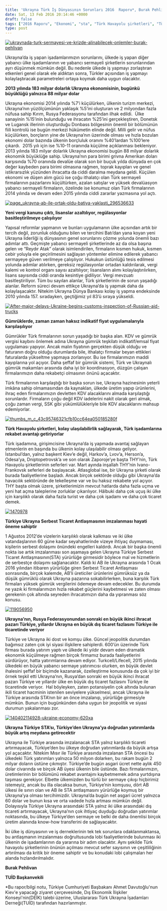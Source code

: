 ```yaml
---
title: 'Ukrayna Türk İş Dünyasının Sorunları 2016  Raporu*, Burak Pehlivan'
date: Sat, 13 Feb 2016 20:14:46 +0000
draft: false
tags: ["2016 Raporu", "Ekonomi", "sta", "Türk Havayolu şirketleri", "Türk İş Dünyasının Sorunları", "Türk İş Dünyasının Sorunları 2016 Raporu", "Türkiye Ukrayna Serbest Ticaret Antlşaması", "Ukrayna", "Ukrayna 2016", "Ukrayna Dış İlişkileri", "Ukrayna Ekonomisi", "Ukrayna Türk İş Dünyası", "Ukrayna Türk İş Dünyasının Sorunları", "Ukrayna Türkiye STA", "Uluslarası İlişkiler"]
type: post
---
```


[![ukraynada-turk-sermayesi-ve-krizde-alinabilecek-onlemler-burak-pehlivan](https://burakpehlivan.org/wp-content/uploads/2016/02/ukraynada-turk-sermayesi-ve-krizde-alinabilecek-onlemler-burak-pehlivan.jpg)](https://burakpehlivan.org/wp-content/uploads/2016/02/ukraynada-turk-sermayesi-ve-krizde-alinabilecek-onlemler-burak-pehlivan.jpg)

Ukrayna’da iş yapan işadamlarımızın sorunlarını, ülkede iş yapan diğer yabancı ülke işadamlarının ve yabancı sermayeli şirketlerin sorunlarından ayrı düşünmek mümkün değil. Bu nedenle ülkede iş yapmayı zorlaştıran etkenleri genel olarak ele aldıktan sonra, Türkler açısından iş yapmayı kolaylaştıracak parametreleri ortaya koymak daha uygun olacaktır.

**2013 yılında 183 milyar dolarlık Ukrayna ekonomisinin, bugünkü büyüklüğü yalnızca 88 milyar dolar**

Ukrayna ekonomisi 2014 yılında %7’i küçülürken, ülkenin turizm merkezi, Ukrayna’nın yüzölçümünün yaklaşık %5’ini oluşturan ve 2 milyondan fazla nüfusa sahip Kırım, Rusya Federasyonu tarafından ilhak edildi.  Ülke sanayinin %15’inin bulunduğu ve ihracatın %25’ini gerçekleştiren, Donetsk ve Lugansk illerinin oluşturduğu Donbass bölgesinin önemli bir bölümünün fiili kontrolü ise bugün merkezi hükümetin elinde değil. Milli gelir ve nüfus küçülürken, borçların yine de Ukrayna’nın üzerinde olması ve hızla bozulan ekonomi dolar bazında ülkenin borçluluk oranını %40’lardan %100’lere çıkardı.  2015 yılı için ise %10-11 oranında küçülme açıklanması bekleniyor. 2013 yılında 183 milyar dolarlık Ukrayna ekonomisi bugün 88 milyar dolarlık ekonomik büyüklüğe sahip. Ukrayna’nın para birimi grivna Amerikan doları karşısında %70 oranında devalüe olarak son bir buçuk yılda dünyada en çok değer kaybeden para birimi olmasına rağmen, toprak kayıpları ve genel istikrarsızlık yüzünden ihracatta da ciddi daralma meydana geldi. Küçülen ekonomi ve düşen alım gücü ise çoğu ithalatçı olan Türk sermayeli firmalarının pazarlarını küçültürken, azalan satışlar ve yüksek devalüasyon yabancı sermayeli firmaların, özelinde ise konumuz olan Türk firmalarının 2014 yılında ve devam eden 2015 yılında ciddi zararlar yazmasına yol açtı.

[![page_ukrayna-ab-ile-ortak-oldu-batiya-yaklasti_296536633](https://burakpehlivan.org/wp-content/uploads/2016/02/page_ukrayna-ab-ile-ortak-oldu-batiya-yaklasti_296536633.jpg)](https://burakpehlivan.org/wp-content/uploads/2016/02/page_ukrayna-ab-ile-ortak-oldu-batiya-yaklasti_296536633.jpg)

**Yeni vergi kanunu çıktı, lisanslar azaltılıyor, regülasyonlar basitleştirilmeye çalışılıyor**

Yapısal reformlar yapmanın ve bunları uygulamanın ülke açısından artık bir tercih değil, zorunluk olduğunu bilen ve tercihini Batı’dan yana koyan yeni Ukrayna liderliği iş dünyasının genel sorunlarını çözme yolunda önemli bazı adımlar attı. Geçmişte yabancı sermayeli şirketlerinde az da olsa başına gelen ve “Reydır Atak” olarak isimlendirilen, firmaların kısmen hukuk, kısmen cebir yoluyla ele geçirilmesini sağlayan yöntemler elimine edilerek yabancı sermayeye güven verilmeye çalışılıyor. Hukukun üstünlüğü tesis edilmesi yolunda adımlar atılırken, gereksiz regülasyonlar ortadan kaldırılarak, vergi kalemi ve kontrol organı sayısı azaltılıyor; lisansların alımı kolaylaştırılırken, lisans sayısında ciddi oranda kesintiye gidiliyor. Vergi mevzuatı basitleştiriliyor. Tüm bu sayılan alanlar, Türk şirketlerinin de sorun yaşadığı alanlar. Reform süreci devam ettikçe Ukrayna’da iş yapmak daha da kolaylaşacaktır. Nitekim Ukrayna Dünya Bankası kolay iş yapma endeksinde 2010 yılında 157. sıradayken, geçtiğimiz yıl 83’ü sıraya yükseldi.

[![After-major-delays-Ukraine-begins-customs-inspection-of-Russian-aid-trucks](https://burakpehlivan.org/wp-content/uploads/2016/02/After-major-delays-Ukraine-begins-customs-inspection-of-Russian-aid-trucks.jpg)](https://burakpehlivan.org/wp-content/uploads/2016/02/After-major-delays-Ukraine-begins-customs-inspection-of-Russian-aid-trucks.jpg)

**Gümrüklerde, zaman zaman haksız indikatif fiyat uygulamalarıyla karşılaşılıyor**

Gümrükler Türk firmalarının sorun yaşadığı bir başka alan. KDV ve gümrük vergisi kaybını önlemek adına Ukrayna gümrük teşkilatı indikatif/emsal fiyat uygulaması yapıyor. Ancak malın fiyatının gerçekten düşük olduğu ve faturanın doğru olduğu durumlarda bile, ithalatçı firmalar beyan ettikleri faturalarda yükseltme yapmaya zorlanıyor. Bu ise firmalarımızın maddi kayıplarına yol açıyor. Daha şeffaf bir gümrük sistemi, Türk ve Ukraynalı gümrük makamları arasında daha iyi bir koordinasyon, düzgün çalışan firmalarımızın daha rekabetçi olmasının önünü açacaktır.

Türk firmalarının karşılaştığı bir başka sorun ise, Ukrayna hazinesinin yeterli imkâna sahip olmamasından da kaynaklan, ülkede üretim yapıp ürünlerini, ihraç eden firmalarımızın devletten KDV alacaklarını almada karşılaştığı sorunlardır. Firmaların çoğu değil KDV iadelerini nakit olarak geri almak, çoğu zaman vergi, SSK gibi yükümlülükleriyle bile KDV alacaklarını mahsup edemiyorlar.

[![thumbs_m_c_43c95746321cfb10cc64ea050185280f](https://burakpehlivan.org/wp-content/uploads/2016/02/thumbs_m_c_43c95746321cfb10cc64ea050185280f.jpg)](https://burakpehlivan.org/wp-content/uploads/2016/02/thumbs_m_c_43c95746321cfb10cc64ea050185280f.jpg)

**Türk Havayolu şirketleri, kolay ulaşılabilirlik sağlayarak, Türk işadamlarına rekabet avantajı getiriyorlar**

Türk işadamına, girişimcisine Ukrayna’da iş yapmada avantaj sağlayan etmenlerin en başında bu ülkenin kolay ulaşılabilir olması geliyor. İstanbul’dan, yalnız başkent Kiev’e değil, Harkov’a, Lvov’a, Herson’a, Odesa’ya, Dniptopetrovsk’a ve son olarak Zaporoje’ye başta THY’nin, Türk Havayolu şirketlerinin seferleri var. Mart ayında inşallah THY’nin Ivano-Frankovsk seferleri de başlayacak. Atlasglobal ise, bir Ukrayna şirketi olarak burada faaliyetlerine başladı. Ancak birçok sektörde olduğu gibi Ukrayna’da havacılık sektöründe de tekelleşme var ve bu haksız rekabete yol açıyor. THY başta olmak üzere, şirketlerimizin mevcut hatlarda daha fazla uçma ve yeni hat açma taleplerine zorluklar çıkarılıyor. Hâlbuki daha çok uçuş iki ülke için karşılıklı olarak daha fazla turist ve daha çok işadamı ve daha çok ticaret demek.

[![1470978](https://burakpehlivan.org/wp-content/uploads/2016/02/1470978.jpg)](https://burakpehlivan.org/wp-content/uploads/2016/02/1470978.jpg)

**Türkiye Ukrayna Serbest Ticaret Antlaşmasının imzalanması hayati öneme sahiptir** 

1 Ağustos 2012’de vizelerin karşılıklı olarak kalkması ve iki ülke vatandaşlarının 60 güne kadar seyahatlerinde vizeye ihtiyaç duymaması, kişilerin serbest dolaşımı önündeki engelleri kaldırdı. Ancak bir başka önemli nokta ise artık imzalanması son aşamaya gelen Ukrayna Türkiye Serbest Ticaret Antlaşmasının(STA) yürürlüğe girmesidir böylece mal ve hizmetlerin de serbestçe dolaşımı sağlanacaktır. Kaldı ki AB ile Ukrayna arasında 1 Ocak 2016 yılından itibaren yürürlüğe giren Serbest Ticaret Antlaşması sonrasında, birçok kalemde, AB’li üreticiler ürünlerini gümrüksüz ya da düşük gümrüklü olarak Ukrayna pazarına sokabilirlerken, buna karşılık Türk firmaları yüksek gümrük vergilerini ödemeye devam edecekler. Bu durumda ne yazık ki firmalarımızın hızla rekabet güçlerini kaybetmesi ve zaten olması gerekenin çok altında seyreden ihracatımızın daha da yıpranması söz konusu.

[![119056950](https://burakpehlivan.org/wp-content/uploads/2016/02/119056950.jpg)](https://burakpehlivan.org/wp-content/uploads/2016/02/119056950.jpg)

**Ukrayna’nın, Rusya Federasyonundan sonraki en büyük ikinci ihracat pazarı Türkiye, yıllardır Ukrayna en büyük dış ticaret fazlasını Türkiye ile ticaretinde veriyor**

Türkiye ve Ukrayna iki dost ve komşu ülke. Güncel jeopolitik durumdan bağımsız zaten çok iyi siyasi ilişkilere sahiplerdi. 600’ün üzerinde Türk firması burada yatırım yaptı ve ülkede iki yıldır devam eden dramatik ekonomik küçülmeye rağmen birçok firmamız burada faaliyetlerini sürdürüyor, hatta yatırımlarına devam ediyor. Turkcell/Lifecell, 2015 yılında ülkedeki en büyük yabancı sermaye yatırımcısı olurken, en büyük devlet ihalesini şeffaf bir biçimde kazanarak, özelleştirme konusunda da çok iyi bir örnek teşkil etti Ukrayna’nın, Rusya’dan sonraki en büyük ikinci ihracat pazarı Türkiye ve yıllardır ülke en büyük dış ticaret fazlasını Türkiye ile ticaretinde veriyor.  Hal böyleyken, zaten potansiyelin çok altında bulunan ikili ticaret hacminin istenilen seviyelere yükselmesi, ancak Ukrayna ile Türkiye arasında STA’nın bir an önce imzalanıp, yürürlüğe girmesiyle mümkün. Bunun için bugünkünden daha uygun bir jeopolitik ve siyasi durumun yakalanması zor.

[![140402114928-ukraine-economy-620xa](https://burakpehlivan.org/wp-content/uploads/2016/02/140402114928-ukraine-economy-620xa.jpg)](https://burakpehlivan.org/wp-content/uploads/2016/02/140402114928-ukraine-economy-620xa.jpg)

**Ukrayna Türkiye STA’sı, Türkiye’den Ukrayna’ya doğrudan yatırımlarda büyük artış meydana getirecektir** 

Ukrayna ile Türkiye arasında imzalanacak STA yalnız karşılıklı ticareti artırmayacak, Türkiye’den bu ülkeye doğrudan yatırımlarda da büyük artışa yol açacaktır. Nitekim Mısır ile Türkiye arasında imzalanan STA öncesi bu ülkedeki Türk yatırımları yalnızca 50 milyon dolarken, bu rakam bugün 2 milyar doların üstüne çıkmıştır. Türkiye’de bugün asgari ücret nette aylık 450 dolar civarında ve birçok AB üyesi ülkenin bile üstünde. Bazı firmalarımızın, üretimlerinin bir bölümünü rekabet avantajını kaybetmemek adına yurtdışına taşıması gerekiyor. Elbette ülkemizden bu türlü bir sermaye çıkışı hiçbirimiz istemeyiz, ancak bu illa olacaksa bunun, Türkiye’nin komşusu, dört AB ülkesi ile sınırı olan ve AB ile STA antlaşmasını yürürlüğe koymuş bir Ukrayna’ya olması tercihimizdir. Ukrayna’da bugün net asgari ücret yalnızca 60 dolar ve bunun kısa ve orta vadede hızla artması mümkün değil. Dolayısıyla Türkiye Ukrayna arasındaki STA yalnız iki ülke arasındaki dış ticareti artırmayacak, Ukrayna’nın çok ihtiyaç duyduğu doğrudan yatırımlar noktasında, bu ülkeye Türkiye’den sermaye ve belki de daha önemlisi birçok üretim alanında know-how transferini de sağlayacaktır.

İki ülke iş dünyasının ve iş derneklerinin tek tek sorunlara odaklanmaktansa, bu antlaşmanın imzalanması doğrultusunda lobi faaliyetlerinde bulunması iki ülkenin de işadamlarının da yararına bir adım olacaktır. Aynı şekilde Türk havayolu şirketlerinin önünün açılması mevcut sefer sayısının ve çeşitliliğinin artırılması da kritik bir öneme sahiptir ve bu konudaki lobi çalışmaları her alanda hızlandırılmalıdır.

**Burak Pehlivan** 

**TUİD Başkanvekili**

\*Bu rapor/bilgi notu, Türkiye Cumhuriyeti Başbakanı Ahmet Davutoğlu'nun Kiev'e yapacağı ziyaret çerçevesinde, Dış Ekonomik İlişkiler Konseyi'nin(DEİK) talebi üzerine, Uluslararası Türk Ukrayna İşadamları Derneği(TUİD) tarafından hazırlanmıştır.